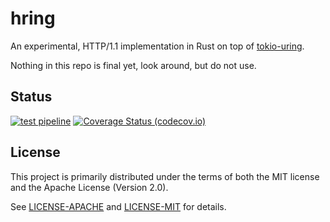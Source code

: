 # hring

An experimental, HTTP/1.1 implementation in Rust on top of
[tokio-uring](https://github.com/tokio-rs/tokio-uring).

Nothing in this repo is final yet, look around, but do not use.

## Status

[![test pipeline](https://github.com/hapsoc/hring/actions/workflows/test.yml/badge.svg)](https://github.com/hapsoc/hring/actions/workflows/test.yml?query=branch%3Amain)
[![Coverage Status (codecov.io)](https://codecov.io/gh/hapsoc/hring/branch/main/graph/badge.svg)](https://codecov.io/gh/hapsoc/hring/)

## License

This project is primarily distributed under the terms of both the MIT license
and the Apache License (Version 2.0).

See [LICENSE-APACHE](LICENSE-APACHE) and [LICENSE-MIT](LICENSE-MIT) for details.
